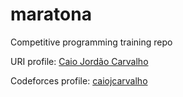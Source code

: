 # maratona
Competitive programming training repo

URI profile: [Caio Jordão Carvalho](https://www.urionlinejudge.com.br/judge/pt/profile/156908)

Codeforces profile: [caiojcarvalho](http://codeforces.com/profile/caiojcarvalho)
